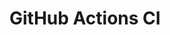 # GitHub Actions CI







































































































































































































































































































































































































































































































































































































































































































































































































































































































































































































































































































































































































































































































































































































































































































































































































































































































































































































































































































































































































































































































































































































































































































































































































































































































































































































































































































































































































































































































































































































